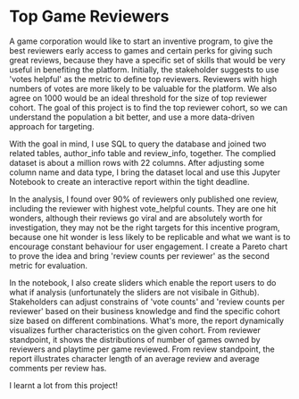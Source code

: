 # Top Game Reviewers
A game corporation would like to start an inventive program, to give the best reviewers early access to games and certain perks for giving such great reviews, because they have a specific set of skills that would be very useful in benefiting the platform. Initially, the stakeholder suggests to use 'votes helpful' as the metric to define top reviewers. Reviewers with high numbers of votes are more likely to be valuable for the platform. We also agree on 1000 would be an ideal threshold for the size of top reviewer cohort. The goal of this project is to find the top reviewer cohort, so we can understand the population a bit better, and use a more data-driven approach for targeting.

With the goal in mind, I use SQL to query the database and joined two related tables, author_info table and review_info, together. The complied dataset is about a million rows with 22 columns. After adjusting some column name and data type, I bring the dataset local and use this Jupyter Notebook to create an interactive report within the tight deadline.

In the analysis, I found over 90% of reviewers only published one review, including the reviewer with highest vote_helpful counts. They are one hit wonders, although their reviews go viral and are absolutely worth for investigation, they may not be the right targets for this incentive program, because one hit wonder is less likely to be replicable and what we want is to encourage constant behaviour for user engagement. I create a Pareto chart to prove the idea and bring 'review counts per reviewer' as the second metric for evaluation. 

In the notebook, I also create sliders which enable the report users to do what if analysis (unfortunately the sliders are not visibale in Github). Stakeholders can adjust constrains of 'vote counts' and 'review counts per reviewer' based on their business knowledge and find the specific cohort size based on different combinations. What's more, the report dynamically visualizes further characteristics on the given cohort. From reviewer standpoint, it shows the distributions of number of games owned by reviewers and playtime per game reviewed. From review standpoint, the report illustrates character length of  an average review and average comments per review has.

I learnt a lot from this project!

